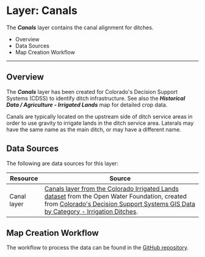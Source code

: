 # Layer: Canals #

The ***Canals*** layer contains the canal alignment for ditches.

*   Overview
*   Data Sources
*   Map Creation Workflow

---

## Overview ##

The ***Canals*** layer has been created for Colorado's Decision Support Systems (CDSS)
to identify ditch infrastructure.
See also the ***Historical Data / Agriculture - Irrigated Lands*** map for detailed crop data.

Canals are typically located on the upstream side of ditch service areas in order
to use gravity to irrigate lands in the ditch service area.
Laterals may have the same name as the main ditch, or may have a different name.

## Data Sources ##

The following are data sources for this layer:

| **Resource** | **Source** |
| -- | -- |
| Canal layer | [Canals layer from the Colorado Irrigated Lands dataset](http://data.openwaterfoundation.org/state/co/dwr/irrigated-lands/) from the Open Water Foundation, created from [Colorado's Decision Support Systems GIS Data by Category - Irrigation Ditches](https://www.colorado.gov/pacific/cdss/gis-data-category). |

## Map Creation Workflow ##

The workflow to process the data can be found in the
[GitHub repository](https://github.com/OpenWaterFoundation/owf-infomapper-co-boulder/tree/master/workflow/BasinEntities/Agriculture-Ditches).
